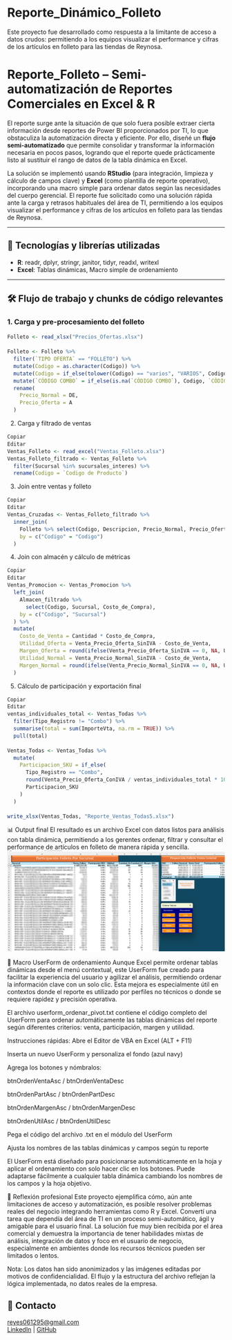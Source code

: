 # Reporte_Dinámico_Folleto

Este proyecto fue desarrollado como respuesta a la limitante de acceso a datos crudos: permitiendo a los equipos visualizar el performance y cifras de los artículos en folleto para las tiendas de Reynosa.
# Reporte_Folleto – Semi-automatización de Reportes Comerciales en Excel & R

El reporte surge ante la situación de que solo fuera posible extraer cierta información desde reportes de Power BI proporcionados por TI, lo que obstaculiza la automatización directa y eficiente. Por ello, diseñé un **flujo semi-automatizado** que permite consolidar y transformar la información necesaria en pocos pasos, logrando que el reporte quede prácticamente listo al sustituir el rango de datos de la tabla dinámica en Excel.

La solución se implementó usando **RStudio** (para integración, limpieza y cálculo de campos clave) y **Excel** (como plantilla de reporte operativo), incorporando una macro simple para ordenar datos según las necesidades del cuerpo gerencial. El reporte fue solicitado como una solución rápida ante la carga y retrasos habituales del área de TI, permitiendo a los equipos visualizar el performance y cifras de los artículos en folleto para las tiendas de Reynosa.

---

## 🔧 Tecnologías y librerías utilizadas

- **R**: readr, dplyr, stringr, janitor, tidyr, readxl, writexl
- **Excel**: Tablas dinámicas, Macro simple de ordenamiento

---

## 🛠️ **Flujo de trabajo y chunks de código relevantes**

### 1. **Carga y pre-procesamiento del folleto**
```r
Folleto <- read_xlsx("Precios_Ofertas.xlsx")

Folleto <- Folleto %>%
  filter(`TIPO OFERTA` == "FOLLETO") %>%
  mutate(Codigo = as.character(Codigo)) %>%
  mutate(Codigo = if_else(tolower(Codigo) == "varios", "VARIOS", Codigo)) %>%
  mutate(`CÓDIGO COMBO` = if_else(is.na(`CÓDIGO COMBO`), Codigo, `CÓDIGO COMBO`)) %>%
  rename(
    Precio_Normal = DE,
    Precio_Oferta = A
  )
```
2. Carga y filtrado de ventas
```r
Copiar
Editar
Ventas_Folleto <- read_excel("Ventas_Folleto.xlsx")
Ventas_Folleto_filtrado <- Ventas_Folleto %>%
  filter(Sucursal %in% sucursales_interes) %>%
  rename(Codigo = `Codigo de Producto`)
```
3. Join entre ventas y folleto
```r
Copiar
Editar
Ventas_Cruzadas <- Ventas_Folleto_filtrado %>%
  inner_join(
    Folleto %>% select(Codigo, Descripcion, Precio_Normal, Precio_Oferta, `CÓDIGO COMBO`),
    by = c("Codigo" = "Codigo")
  )
```
4. Join con almacén y cálculo de métricas
```r
Copiar
Editar
Ventas_Promocion <- Ventas_Promocion %>%
  left_join(
    Almacen_filtrado %>%
      select(Codigo, Sucursal, Costo_de_Compra),
    by = c("Codigo", "Sucursal")
  ) %>%
  mutate(
    Costo_de_Venta = Cantidad * Costo_de_Compra,
    Utilidad_Oferta = Venta_Precio_Oferta_SinIVA - Costo_de_Venta,
    Margen_Oferta = round(ifelse(Venta_Precio_Oferta_SinIVA == 0, NA, Utilidad_Oferta / Venta_Precio_Oferta_SinIVA * 100), 2),
    Utilidad_Normal = Venta_Precio_Normal_SinIVA - Costo_de_Venta,
    Margen_Normal = round(ifelse(Venta_Precio_Normal_SinIVA == 0, NA, Utilidad_Normal / Venta_Precio_Normal_SinIVA * 100), 2)
  )
```
5. Cálculo de participación y exportación final
```r
Copiar
Editar
ventas_individuales_total <- Ventas_Todas %>%
  filter(Tipo_Registro != "Combo") %>%
  summarise(total = sum(ImporteVta, na.rm = TRUE)) %>%
  pull(total)

Ventas_Todas <- Ventas_Todas %>%
  mutate(
    Participacion_SKU = if_else(
      Tipo_Registro == "Combo",
      round(Venta_Precio_Oferta_ConIVA / ventas_individuales_total * 100, 2),
      Participacion_SKU
    )
  )

write_xlsx(Ventas_Todas, "Reporte_Ventas_Todas5.xlsx")
```

📊 Output final
El resultado es un archivo Excel con datos listos para análisis con tabla dinámica, permitiendo a los gerentes ordenar, filtrar y consultar el performance de artículos en folleto de manera rápida y sencilla.
![Reporte Excel Output](./pivot_macro.png)

📝 Macro UserForm de ordenamiento
Aunque Excel permite ordenar tablas dinámicas desde el menú contextual, este UserForm fue creado para facilitar la experiencia del usuario y agilizar el análisis, permitiendo ordenar la información clave con un solo clic. Esta mejora es especialmente útil en contextos donde el reporte es utilizado por perfiles no técnicos o donde se requiere rapidez y precisión operativa.

El archivo userform_ordenar_pivot.txt contiene el código completo del UserForm para ordenar automáticamente las tablas dinámicas del reporte según diferentes criterios: venta, participación, margen y utilidad.

Instrucciones rápidas:
Abre el Editor de VBA en Excel (ALT + F11)

Inserta un nuevo UserForm y personaliza el fondo (azul navy)

Agrega los botones y nómbralos:

btnOrdenVentaAsc / btnOrdenVentaDesc

btnOrdenPartAsc / btnOrdenPartDesc

btnOrdenMargenAsc / btnOrdenMargenDesc

btnOrdenUtilAsc / btnOrdenUtilDesc

Pega el código del archivo .txt en el módulo del UserForm

Ajusta los nombres de las tablas dinámicas y campos según tu reporte

El UserForm está diseñado para posicionarse automáticamente en la hoja y aplicar el ordenamiento con solo hacer clic en los botones. Puede adaptarse fácilmente a cualquier tabla dinámica cambiando los nombres de los campos y la hoja objetivo.

🧠 Reflexión profesional
Este proyecto ejemplifica cómo, aún ante limitaciones de acceso y automatización, es posible resolver problemas reales del negocio integrando herramientas como R y Excel. Convertí una tarea que dependía del área de TI en un proceso semi-automático, ágil y amigable para el usuario final.
La solución fue muy bien recibida por el área comercial y demuestra la importancia de tener habilidades mixtas de análisis, integración de datos y foco en el usuario de negocio, especialmente en ambientes donde los recursos técnicos pueden ser limitados o lentos.

Nota:
Los datos han sido anonimizados y las imágenes editadas por motivos de confidencialidad. El flujo y la estructura del archivo reflejan la lógica implementada, no datos reales de la empresa.

## 📧 Contacto

reyes061295@gmail.com  
[LinkedIn](https://www.linkedin.com/in/marb951206/) | [GitHub](https://github.com/mreyes-analytics)
